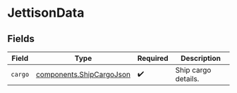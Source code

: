 # JettisonData


## Fields

| Field                                                                | Type                                                                 | Required                                                             | Description                                                          |
| -------------------------------------------------------------------- | -------------------------------------------------------------------- | -------------------------------------------------------------------- | -------------------------------------------------------------------- |
| `cargo`                                                              | [components.ShipCargoJson](../../models/components/shipcargojson.md) | :heavy_check_mark:                                                   | Ship cargo details.                                                  |